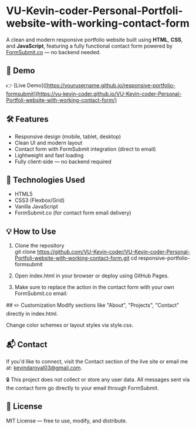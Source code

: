 # VU-Kevin-coder-Personal-Portfoli-website-with-working-contact-form
A clean and modern responsive portfolio website built using **HTML**, **CSS**, and **JavaScript**, featuring a fully functional contact form powered by [FormSubmit.co](https://formsubmit.co) — no backend needed.

## 🚀 Demo

👉 [Live Demo]([https://yourusername.github.io/responsive-portfolio-formsubmit](https://vu-kevin-coder.github.io/VU-Kevin-coder-Personal-Portfoli-website-with-working-contact-form/) 

## 🛠 Features

- Responsive design (mobile, tablet, desktop)
- Clean UI and modern layout
- Contact form with FormSubmit integration (direct to email)
- Lightweight and fast loading
- Fully client-side — no backend required

## 📁 Technologies Used

- HTML5  
- CSS3 (Flexbox/Grid)  
- Vanilla JavaScript  
- FormSubmit.co (for contact form email delivery)

## 💡 How to Use

1. Clone the repository  
   git clone https://github.com/VU-Kevin-coder/VU-Kevin-coder-Personal-Portfoli-website-with-working-contact-form.git
   cd responsive-portfolio-formsubmit
2. Open index.html in your browser or deploy using GitHub Pages.

3. Make sure to replace the action in the contact form with your own FormSubmit.co email:

<form action="https://formsubmit.co/kevindaroyal03@gmail.com" method="POST">
## ✏️ Customization
Modify sections like "About", "Projects", "Contact" directly in index.html.

Change color schemes or layout styles via style.css.

## 📬 Contact
If you'd like to connect, visit the Contact section of the live site or email me at: kevindaroyal03@gmail.com.

🔒 This project does not collect or store any user data. All messages sent via the contact form go directly to your email through FormSubmit.

## 📄 License
MIT License — free to use, modify, and distribute.
